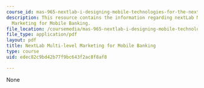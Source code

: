 ```yaml
---
course_id: mas-965-nextlab-i-designing-mobile-technologies-for-the-next-billion-users-fall-2008
description: This resource contains the information regarding nextLab Multi-level
  Marketing for Mobile Banking.
file_location: /coursemedia/mas-965-nextlab-i-designing-mobile-technologies-for-the-next-billion-users-fall-2008/edec82c9bd42b77f9bc643f2ac8f8af8_MITMAS_965F08_Lec20_ri.pdf
file_type: application/pdf
layout: pdf
title: NextLab Multi-level Marketing for Mobile Banking
type: course
uid: edec82c9bd42b77f9bc643f2ac8f8af8

---
```

None